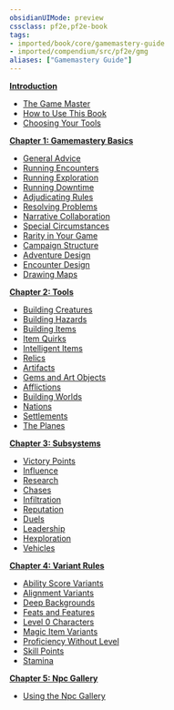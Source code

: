 ```yaml
---
obsidianUIMode: preview
cssclass: pf2e,pf2e-book
tags:
- imported/book/core/gamemastery-guide
- imported/compendium/src/pf2e/gmg
aliases: ["Gamemastery Guide"]
---
```

**[Introduction](rules/gamemastery-guide/introduction.md)**

- [The Game Master](rules/gamemastery-guide/introduction.md#The%20Game%20Master)
- [How to Use This Book](rules/gamemastery-guide/introduction.md#How%20to%20Use%20This%20Book)
- [Choosing Your Tools](rules/gamemastery-guide/introduction.md#Choosing%20Your%20Tools)

**[Chapter 1: Gamemastery Basics](chapter-1-gamemastery-basics.md)**

- [General Advice](chapter-1-gamemastery-basics.md#General%20Advice)
- [Running Encounters](chapter-1-gamemastery-basics.md#Running%20Encounters)
- [Running Exploration](chapter-1-gamemastery-basics.md#Running%20Exploration)
- [Running Downtime](chapter-1-gamemastery-basics.md#Running%20Downtime)
- [Adjudicating Rules](chapter-1-gamemastery-basics.md#Adjudicating%20Rules)
- [Resolving Problems](chapter-1-gamemastery-basics.md#Resolving%20Problems)
- [Narrative Collaboration](chapter-1-gamemastery-basics.md#Narrative%20Collaboration)
- [Special Circumstances](chapter-1-gamemastery-basics.md#Special%20Circumstances)
- [Rarity in Your Game](chapter-1-gamemastery-basics.md#Rarity%20in%20Your%20Game)
- [Campaign Structure](chapter-1-gamemastery-basics.md#Campaign%20Structure)
- [Adventure Design](chapter-1-gamemastery-basics.md#Adventure%20Design)
- [Encounter Design](chapter-1-gamemastery-basics.md#Encounter%20Design)
- [Drawing Maps](chapter-1-gamemastery-basics.md#Drawing%20Maps)

**[Chapter 2: Tools](chapter-2-tools.md)**

- [Building Creatures](chapter-2-tools.md#Building%20Creatures)
- [Building Hazards](chapter-2-tools.md#Building%20Hazards)
- [Building Items](chapter-2-tools.md#Building%20Items)
- [Item Quirks](chapter-2-tools.md#Item%20Quirks)
- [Intelligent Items](chapter-2-tools.md#Intelligent%20Items)
- [Relics](chapter-2-tools.md#Relics)
- [Artifacts](chapter-2-tools.md#Artifacts)
- [Gems and Art Objects](chapter-2-tools.md#Gems%20and%20Art%20Objects)
- [Afflictions](chapter-2-tools.md#Afflictions)
- [Building Worlds](chapter-2-tools.md#Building%20Worlds)
- [Nations](chapter-2-tools.md#Nations)
- [Settlements](chapter-2-tools.md#Settlements)
- [The Planes](chapter-2-tools.md#The%20Planes)

**[Chapter 3: Subsystems](chapter-3-subsystems.md)**

- [Victory Points](chapter-3-subsystems.md#Victory%20Points)
- [Influence](chapter-3-subsystems.md#Influence)
- [Research](chapter-3-subsystems.md#Research)
- [Chases](chapter-3-subsystems.md#Chases)
- [Infiltration](chapter-3-subsystems.md#Infiltration)
- [Reputation](chapter-3-subsystems.md#Reputation)
- [Duels](chapter-3-subsystems.md#Duels)
- [Leadership](chapter-3-subsystems.md#Leadership)
- [Hexploration](chapter-3-subsystems.md#Hexploration)
- [Vehicles](chapter-3-subsystems.md#Vehicles)

**[Chapter 4: Variant Rules](chapter-4-variant-rules.md)**

- [Ability Score Variants](chapter-4-variant-rules.md#Ability%20Score%20Variants)
- [Alignment Variants](chapter-4-variant-rules.md#Alignment%20Variants)
- [Deep Backgrounds](chapter-4-variant-rules.md#Deep%20Backgrounds)
- [Feats and Features](chapter-4-variant-rules.md#Feats%20and%20Features)
- [Level 0 Characters](chapter-4-variant-rules.md#Level%200%20Characters)
- [Magic Item Variants](chapter-4-variant-rules.md#Magic%20Item%20Variants)
- [Proficiency Without Level](chapter-4-variant-rules.md#Proficiency%20Without%20Level)
- [Skill Points](chapter-4-variant-rules.md#Skill%20Points)
- [Stamina](chapter-4-variant-rules.md#Stamina)

**[Chapter 5: Npc Gallery](chapter-5-npc-gallery.md)**

- [Using the Npc Gallery](chapter-5-npc-gallery.md#Using%20the%20Npc%20Gallery)